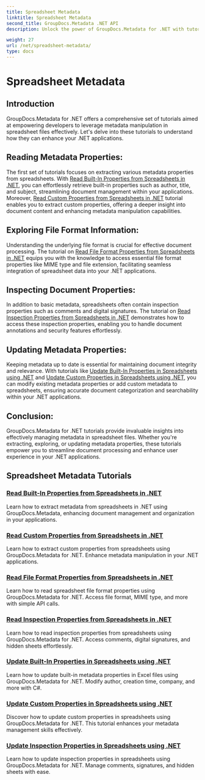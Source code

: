 ```yaml
---
title: Spreadsheet Metadata
linktitle: Spreadsheet Metadata
second_title: GroupDocs.Metadata .NET API
description: Unlock the power of GroupDocs.Metadata for .NET with tutorials on reading and updating spreadsheet properties. Elevate metadata manipulation in your .NET applications.

weight: 27
url: /net/spreadsheet-metadata/
type: docs
---
```

# Spreadsheet Metadata

## Introduction

GroupDocs.Metadata for .NET offers a comprehensive set of tutorials aimed at empowering developers to leverage metadata manipulation in spreadsheet files effectively. Let's delve into these tutorials to understand how they can enhance your .NET applications.

## Reading Metadata Properties:
The first set of tutorials focuses on extracting various metadata properties from spreadsheets. With [Read Built-In Properties from Spreadsheets in .NET](./read-built-in-properties-spreadsheets/), you can effortlessly retrieve built-in properties such as author, title, and subject, streamlining document management within your applications. Moreover, [Read Custom Properties from Spreadsheets in .NET](./read-custom-properties-spreadsheets/) tutorial enables you to extract custom properties, offering a deeper insight into document content and enhancing metadata manipulation capabilities.

## Exploring File Format Information:
Understanding the underlying file format is crucial for effective document processing. The tutorial on [Read File Format Properties from Spreadsheets in .NET](./read-file-format-properties-spreadsheets/) equips you with the knowledge to access essential file format properties like MIME type and file extension, facilitating seamless integration of spreadsheet data into your .NET applications.

## Inspecting Document Properties:
In addition to basic metadata, spreadsheets often contain inspection properties such as comments and digital signatures. The tutorial on [Read Inspection Properties from Spreadsheets in .NET](./read-inspection-properties-spreadsheets/) demonstrates how to access these inspection properties, enabling you to handle document annotations and security features effortlessly.

## Updating Metadata Properties:
Keeping metadata up to date is essential for maintaining document integrity and relevance. With tutorials like [Update Built-In Properties in Spreadsheets using .NET](./update-built-in-properties-spreadsheets/) and [Update Custom Properties in Spreadsheets using .NET](./update-custom-properties-spreadsheets/), you can modify existing metadata properties or add custom metadata to spreadsheets, ensuring accurate document categorization and searchability within your .NET applications.

## Conclusion:
GroupDocs.Metadata for .NET tutorials provide invaluable insights into effectively managing metadata in spreadsheet files. Whether you're extracting, exploring, or updating metadata properties, these tutorials empower you to streamline document processing and enhance user experience in your .NET applications.

## Spreadsheet Metadata Tutorials
### [Read Built-In Properties from Spreadsheets in .NET](./read-built-in-properties-spreadsheets/)
Learn how to extract metadata from spreadsheets in .NET using GroupDocs.Metadata, enhancing document management and organization in your applications.
### [Read Custom Properties from Spreadsheets in .NET](./read-custom-properties-spreadsheets/)
Learn how to extract custom properties from spreadsheets using GroupDocs.Metadata for .NET. Enhance metadata manipulation in your .NET applications.
### [Read File Format Properties from Spreadsheets in .NET](./read-file-format-properties-spreadsheets/)
Learn how to read spreadsheet file format properties using GroupDocs.Metadata for .NET. Access file format, MIME type, and more with simple API calls.
### [Read Inspection Properties from Spreadsheets in .NET](./read-inspection-properties-spreadsheets/)
Learn how to read inspection properties from spreadsheets using GroupDocs.Metadata for .NET. Access comments, digital signatures, and hidden sheets effortlessly.
### [Update Built-In Properties in Spreadsheets using .NET](./update-built-in-properties-spreadsheets/)
Learn how to update built-in metadata properties in Excel files using GroupDocs.Metadata for .NET. Modify author, creation time, company, and more with C#.
### [Update Custom Properties in Spreadsheets using .NET](./update-custom-properties-spreadsheets/)
Discover how to update custom properties in spreadsheets using GroupDocs.Metadata for .NET. This tutorial enhances your metadata management skills effectively.
### [Update Inspection Properties in Spreadsheets using .NET](./update-inspection-properties-spreadsheets/)
Learn how to update inspection properties in spreadsheets using GroupDocs.Metadata for .NET. Manage comments, signatures, and hidden sheets with ease.